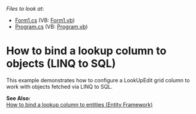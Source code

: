 <!-- default file list -->
*Files to look at*:

* [Form1.cs](./CS/LinqBinding/Form1.cs) (VB: [Form1.vb](./VB/LinqBinding/Form1.vb))
* [Program.cs](./CS/LinqBinding/Program.cs) (VB: [Program.vb](./VB/LinqBinding/Program.vb))
<!-- default file list end -->
# How to bind a lookup column to objects (LINQ to SQL)


<p>This example demonstrates how to configure a LookUpEdit grid column to work with objects fetched via LINQ to SQL.</p><p><strong>See Also:</strong><br />
<a href="https://www.devexpress.com/Support/Center/p/E924">How to bind a lookup column to entities (Entity Framework)</a></p>

<br/>


